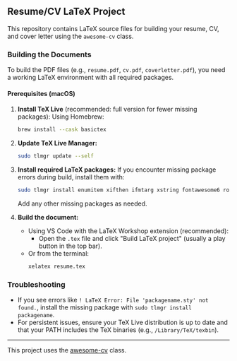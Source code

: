 ## Resume/CV LaTeX Project

This repository contains LaTeX source files for building your resume, CV, and cover letter using the `awesome-cv` class.

### Building the Documents

To build the PDF files (e.g., `resume.pdf`, `cv.pdf`, `coverletter.pdf`), you need a working LaTeX environment with all required packages.

#### Prerequisites (macOS)

1. **Install TeX Live** (recommended: full version for fewer missing packages):
   Using Homebrew:
     ```sh
     brew install --cask basictex
     ```

2. **Update TeX Live Manager:**
   ```sh
   sudo tlmgr update --self
   ```

3. **Install required LaTeX packages:**
   If you encounter missing package errors during build, install them with:
   ```sh
   sudo tlmgr install enumitem xifthen ifmtarg xstring fontawesome6 roboto sourcesanspro tcolorbox tikzfill
   ```
   Add any other missing packages as needed.

4. **Build the document:**
   - Using VS Code with the LaTeX Workshop extension (recommended):
     - Open the `.tex` file and click "Build LaTeX project" (usually a play button in the top bar).
   - Or from the terminal:
     ```sh
     xelatex resume.tex
     ```

### Troubleshooting

- If you see errors like `! LaTeX Error: File 'packagename.sty' not found.`, install the missing package with `sudo tlmgr install packagename`.
- For persistent issues, ensure your TeX Live distribution is up to date and that your PATH includes the TeX binaries (e.g., `/Library/TeX/texbin`).

---
This project uses the [awesome-cv](https://github.com/posquit0/Awesome-CV) class.

